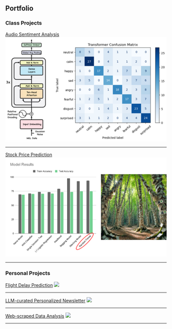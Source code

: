 ## Portfolio

### Class Projects

[Audio Sentiment Analysis](/audio_sentiment)
<img src="images/audio_project_image.png"/>

---
[Stock Price Prediction](/docs/stock_prediction.html)
<img src="images/stock_project_image.png"/>

---

### Personal Projects

[Flight Delay Prediction](/sample_page)
<img src="images/dummy_thumbnail.jpg?raw=true"/>

---
[LLM-curated Personalized Newsletter](/pdf/sample_presentation.pdf)
<img src="images/dummy_thumbnail.jpg?raw=true"/>

---
[Web-scraped Data Analysis](http://example.com/)
<img src="images/dummy_thumbnail.jpg?raw=true"/>

---

